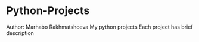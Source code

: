 # Python-Projects
Author: Marhabo Rakhmatshoeva 
My python projects 
Each project has brief description
